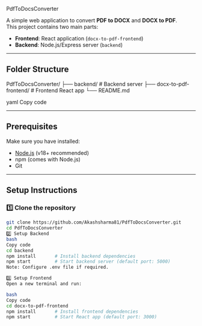   PdfToDocsConverter
  
  A simple web application to convert **PDF to DOCX** and **DOCX to PDF**.  
  This project contains two main parts:
  - **Frontend**: React application (`docx-to-pdf-frontend`)
  - **Backend**: Node.js/Express server (`backend`)
  
  ---
  
  ## Folder Structure
  
  PdfToDocsConverter/
  ├── backend/ # Backend server
  ├── docx-to-pdf-frontend/ # Frontend React app
  └── README.md
  
  yaml
  Copy code
  
  ---
  
  ## Prerequisites
  
  Make sure you have installed:
  
  - [Node.js](https://nodejs.org/) (v18+ recommended)
  - npm (comes with Node.js)
  - Git
  
  ---
  
  ## Setup Instructions
  
  ### 1️⃣ Clone the repository
  
  ```bash
  git clone https://github.com/Akashsharma81/PdfToDocsConverter.git
  cd PdfToDocsConverter
  2️⃣ Setup Backend
  bash
  Copy code
  cd backend
  npm install       # Install backend dependencies
  npm start         # Start backend server (default port: 5000)
  Note: Configure .env file if required.
  
  3️⃣ Setup Frontend
  Open a new terminal and run:
  
  bash
  Copy code
  cd docx-to-pdf-frontend
  npm install       # Install frontend dependencies
  npm start         # Start React app (default port: 3000)
